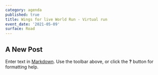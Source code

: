 ```yaml
---
category: agenda
published: true
title: Wings for live World Run - Virtual run
event_date: '2021-05-09'
surface: Road
---
```

## A New Post

Enter text in [Markdown](http://daringfireball.net/projects/markdown/). Use the toolbar above, or click the **?** button for formatting help.

